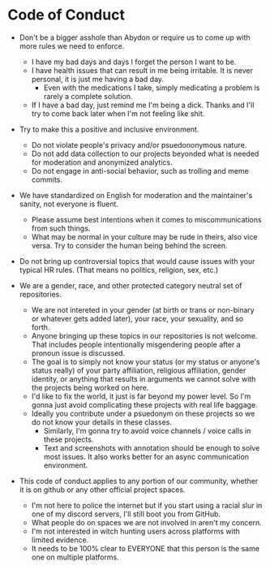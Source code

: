 # Code of Conduct

* Don't be a bigger asshole than Abydon or require us to come up with more rules we need to enforce.
    * I have my bad days and days I forget the person I want to be.
    * I have health issues that can result in me being irritable. It is never personal, it is just me having a bad day.
        * Even with the medications I take, simply medicating a problem is rarely a complete solution.
    * If I have a bad day, just remind me I'm being a dick. Thanks and I'll try to come back later when I'm not feeling like shit.

* Try to make this a positive and inclusive environment.
    * Do not violate people's privacy and/or psuedononymous nature.
    * Do not add data collection to our projects beyonded what is needed for moderation and anonymized analytics.
    * Do not engage in anti-social behavior, such as trolling and meme commits.

* We have standardized on English for moderation and the maintainer's sanity, not everyone is fluent. 
    * Please assume best intentions when it comes to miscommunications from such things.
    * What may be normal in your culture may be rude in theirs, also vice versa. Try to consider the human being behind the screen.

* Do not bring up controversial topics that would cause issues with your typical HR rules. (That means no politics, religion, sex, etc.)

* We are a gender, race, and other protected category neutral set of repositories.
    * We are not intereted in your gender (at birth or trans or non-binary or whatever gets added later), your race, your sexuality, and so forth.
    * Anyone bringing up these topics in our repositories is not welcome. That includes people intentionally misgendering people after a pronoun issue is discussed.
    * The goal is to simply not know your status (or my status or anyone's status really) of your party affiliation, religious affiliation, gender identity, or anything that results in arguments we cannot solve with the projects being worked on here. 
    * I'd like to fix the world, it just is far beyond my power level. So I'm gonna just avoid complicating these projects with real life baggage.
    * Ideally you contribute under a psuedonym on these projects so we do not know your details in these classes.
        * Similarly, I'm gonna try to avoid voice channels / voice calls in these projects.
        * Text and screenshots with annotation should be enough to solve most issues. It also works better for an async communication environment.

* This code of conduct applies to any portion of our community, whether it is on github or any other official project spaces.
    * I'm not here to police the internet but if you start using a racial slur in one of my discord servers, I'll still boot you from GitHub.
    * What people do on spaces we are not involved in aren't my concern.
    * I'm not interested in witch hunting users across platforms with limited evidence. 
    * It needs to be 100% clear to EVERYONE that this person is the same one on multiple platforms.